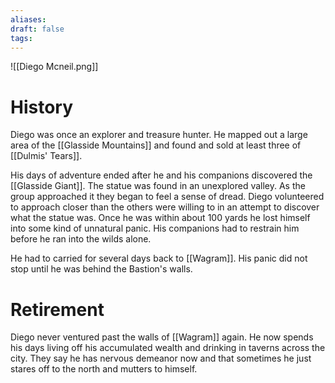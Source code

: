 ```yaml
---
aliases: 
draft: false
tags:
---
```


![[Diego Mcneil.png]]
# History

Diego was once an explorer and treasure hunter. He mapped out a large area of the [[Glasside Mountains]] and found and sold at least three of [[Dulmis' Tears]].

His days of adventure ended after he and his companions discovered the [[Glasside Giant]]. The statue was found in an unexplored valley. As the group approached it they began to feel a sense of dread. Diego volunteered to approach closer than the others were willing to in an attempt to discover what the statue was. Once he was within about 100 yards he lost himself into some kind of unnatural panic. His companions had to restrain him before he ran into the wilds alone.

He had to carried for several days back to [[Wagram]]. His panic did not stop until he was behind the Bastion's walls.
# Retirement

Diego never ventured past the walls of [[Wagram]] again. He now spends his days living off his accumulated wealth and drinking in taverns across the city. They say he has nervous demeanor now and that sometimes he just stares off to the north and mutters to himself.